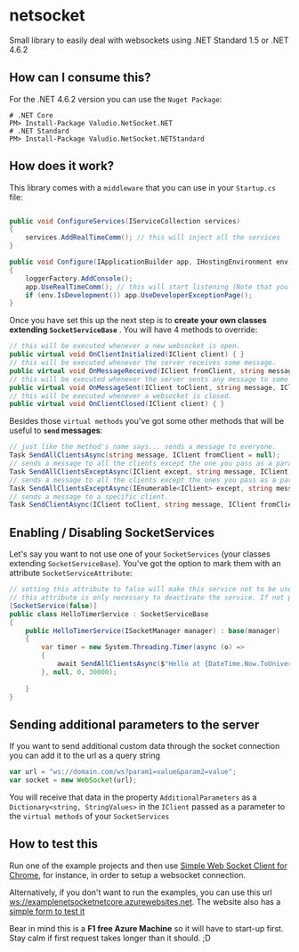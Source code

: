# netsocket
Small library to easily deal with websockets using .NET Standard 1.5 or .NET 4.6.2

## How can I consume this?
For the .NET 4.6.2 version you can use the `Nuget Package`:

```
# .NET Core
PM> Install-Package Valudio.NetSocket.NET 
# .NET Standard
PM> Install-Package Valudio.NetSocket.NETStandard
```

## How does it work?
This library comes with a `middleware` that you can use in your `Startup.cs` file:

```cs

public void ConfigureServices(IServiceCollection services)
{
    services.AddRealTimeComm(); // this will inject all the services
}

public void Configure(IApplicationBuilder app, IHostingEnvironment env, ILoggerFactory loggerFactory)
{
    loggerFactory.AddConsole();
    app.UseRealTimeComm(); // this will start listening (Note that you can pass the ports your application will be listening here)
    if (env.IsDevelopment()) app.UseDeveloperExceptionPage();
}
```

Once you have set this up the next step is to **create your own classes extending `SocketServiceBase`** . You will have 4 methods to override:

```cs 
// this will be executed whenever a new websocket is open.
public virtual void OnClientInitialized(IClient client) { }
// this will be executed whenever the server receives some message.
public virtual void OnMessageReceived(IClient fromClient, string message) { }
// this will be executed whenever the server sents any message to some client
public virtual void OnMessageSent(IClient toClient, string message, IClient fromClient) { }
// this will be executed whenever a websocket is closed.
public virtual void OnClientClosed(IClient client) { }
```

Besides those `virtual methods` you've got some other methods that will be useful to **`send` messages**:

```cs
// just like the method's name says... sends a message to everyone.
Task SendAllClientsAsync(string message, IClient fromClient = null);
// sends a message to all the clients except the one you pass as a parameter.
Task SendAllClientsExceptAsync(IClient except, string message, IClient fromClient = null);
// sends a message to all the clients except the ones you pass as a parameter.
Task SendAllClientsExceptAsync(IEnumerable<IClient> except, string message, IClient fromClient = null);
// sends a message to a specific client.
Task SendClientAsync(IClient toClient, string message, IClient fromClient = null);
```

## Enabling / Disabling SocketServices
Let's say you want to not use one of your `SocketServices` (your classes extending `SocketServiceBase`). You've got the option to mark them with an attribute `SocketServiceAttribute`:

```cs
// setting this attribute to false will make this service not to be used by the middleware.
// this attribute is only necessary to deactivate the service. If not present
[SocketService(false)]
public class HelloTimerService : SocketServiceBase
{
    public HelloTimerService(ISocketManager manager) : base(manager)
    {
        var timer = new System.Threading.Timer(async (o) =>
        {
            await SendAllClientsAsync($"Hello at {DateTime.Now.ToUniversalTime()}");
        }, null, 0, 30000);
        
    }
}
```

## Sending additional parameters to the server

If you want to send additional custom data through the socket connection you can add it to the url as a query string

```js
var url = "ws://domain.com/ws?param1=value&param2=value";
var socket = new WebSocket(url);
```

You will receive that data in the property `AdditionalParameters` as a `Dictionary<string, StringValues>` in the `IClient` passed as a parameter to the `virtual methods` of your `SocketServices`

## How to test this
Run one of the example projects and then use [Simple Web Socket Client for Chrome](https://chrome.google.com/webstore/detail/simple-websocket-client/pfdhoblngboilpfeibdedpjgfnlcodoo), for instance, in order to setup a websocket connection.

Alternatively, if you don't want to run the examples, you can use this url [ws://examplenetsocketnetcore.azurewebsites.net](ws://examplenetsocketnetcore.azurewebsites.net). The website also has a [simple form to test it](http://examplenetsocketnetcore.azurewebsites.net/)

Bear in mind this is a **F1 free Azure Machine** so it will have to start-up first. Stay calm if first request takes longer than it should. ;D
